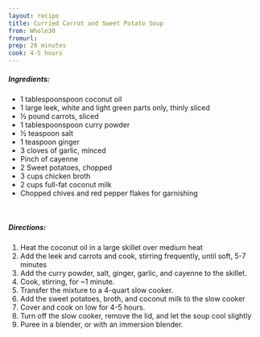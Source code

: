 ```yaml
---
layout: recipe
title: Curried Carrot and Sweet Potato Soup
from: Whole30
fromurl: 
prep: 20 minutes
cook: 4-5 hours
---
```


##### Ingredients:

* 1 tablespoonspoon coconut oil
* 1 large leek, white and light green parts only, thinly sliced
* ½ pound carrots, sliced
* 1 tablespoonspoon curry powder
* ½ teaspoon salt
* 1 teaspoon ginger
* 3 cloves of garlic, minced
* Pinch of cayenne
* 2 Sweet potatoes, chopped
* 3 cups chicken broth
* 2 cups full-fat coconut milk
* Chopped chives and red pepper flakes for garnishing

<br>

##### Directions:

1. Heat the coconut oil in a large skillet over medium heat
2. Add the leek and carrots and cook, stirring frequently, until soft, 5-7 minutes
3. Add the curry powder, salt, ginger, garlic, and cayenne to the skillet.
4. Cook, stirring, for ~1 minute.
5. Transfer the mixture to a 4-quart slow cooker.
6. Add the sweet potatoes, broth, and coconut milk to the slow cooker
7. Cover and cook on low for 4-5 hours.
8. Turn off the slow cooker, remove the lid, and let the soup cool slightly
9. Puree in a blender, or with an immersion blender.
